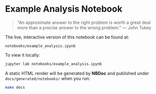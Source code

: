 # Example Analysis Notebook

> "An approximate answer to the right problem is worth a great deal more than a precise answer to the wrong problem." — John Tukey

The live, interactive version of this notebook can be found at:

```
notebooks/example_analysis.ipynb
```

To view it locally:

```bash
jupyter lab notebooks/example_analysis.ipynb
```

A static HTML render will be generated by **NBDoc** and published under `docs/generated/notebooks/` when you run:

```bash
make docs
```
